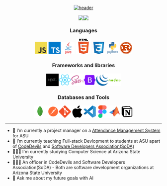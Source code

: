 <div align="center">

[![header](https://capsule-render.vercel.app/api?fontColor=FFB703&type=rect&color=023047&height=200&section=header&text=Hello,%20I'm%20David!%20🧑🏽‍💻&fontSize=50&animation=fadeIn)](https://github.com/SloppyFlipFlop?tab=repositories)

</div>

<div align="center" >
<div  style="display: inline-flex; align-items: center;">

<a href="https://github.com/anuraghazra/github-readme-stats">
  <img align="center" src="https://github-readme-stats.vercel.app/api?username=SloppyFlipFlop&count_private=true&layout=compact&show_icons=true&hide_border=true&theme=prussian&border_radius=15&width=325&line_height=20" />
</a>

<hl/>

<a href="https://github.com/anuraghazra/convoychat">
  <img align="center" src="https://github-readme-stats.vercel.app/api/top-langs/?username=SloppyFlipFlop&layout=compact&theme=prussian&&langs_count=6&hide_border=true&border_radius=15&" />
</a>

</div>
</div>

<!-- icons -->

<div align="center">

### Languages

<img src='images/javascript.svg'  height="40"> 
<img src='images/typescript.svg' height="40"> <img src='images/java.svg' height="40">
<img src='images/html5.svg' height="50">
<img src='images/css3.svg' height="40">
<img src='images/python.svg' height="40">
<img src='images/rust.png' height="40">

</div>

<div align="center" >

### Frameworks and libraries

<div  style="display: inline-flex; align-items: center;">
  <img src='images/nextjs.jpeg' height="40">
  <img src='images/react.svg' height="40">
  <img src='images/sass.svg' height="40">
  <img src='images/bootstrap.svg' height="40">
  <img src='images/jquery.svg' height="40">
  <img src='images/nodejs.svg' height="40">
</div>
</div>

<!-- tools -->
<div align="center" >

### Databases and Tools

<div  style="display: inline-flex; align-items: center;">
  <img src='images/mongodb.svg' height="40">
<img src='images/postman_logo.svg' height="40">
<img src='images/git.svg' height="40">
  <img src='images/apple-logo.svg' height="40">
  <img src='images/vscode-logo.svg' height="40">
  <img src='images/figma-logo.svg' height="40">
  <img src='images/matlab-logo.svg' height="40">
<img src='images/Notion_app_logo.png' height="40">

</div>
</div>

<hr/>

- 🔭 I’m currently a project manager on a [Attendance Management System](https://github.com/PNARDS/AMS) for ASU
- 🌱 I’m currently teaching Full-stack Devlopment to students at ASU apart of [CodeDevils](https://asu.campuslabs.com/engage/organization/codedevils) and [Software Developers Association(SoDA)](https://asu.campuslabs.com/engage/organization/soda)
- 👨🏼‍🎓 I'm currently studying Computer Science at Arizona State University
- 👨🏼‍💼 An officer in CodeDevils and Software Developers Association(SoDA) - Both are software development organizations at Arizona State University
- 💬 Ask me about my future goals with AI
